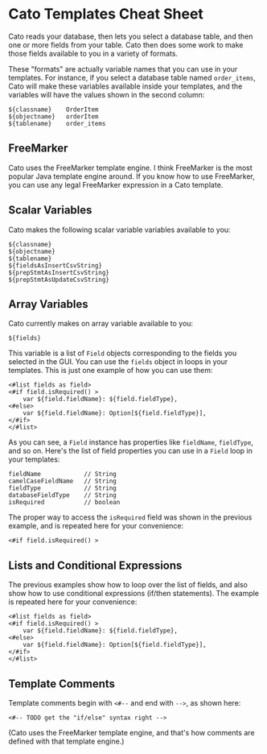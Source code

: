 Cato Templates Cheat Sheet
==========================

Cato reads your database, then lets you select a database table,
and then one or more fields from your table. Cato then does some
work to make those fields available to you in a variety of formats.

These "formats" are actually variable names that you can use in your
templates. For instance, if you select a database table named `order_items`,
Cato will make these variables available inside your templates, and
the variables will have the values shown in the second column:

    ${classname}    OrderItem
    ${objectname}   orderItem
    ${tablename}    order_items


FreeMarker
----------

Cato uses the FreeMarker template engine. I think FreeMarker is the most
popular Java template engine around. If you know how to use FreeMarker,
you can use any legal FreeMarker expression in a Cato template.
    

Scalar Variables
----------------

Cato makes the following scalar variable variables available to you:

    ${classname}
    ${objectname}
    ${tablename}
    ${fieldsAsInsertCsvString}
    ${prepStmtAsInsertCsvString}
    ${prepStmtAsUpdateCsvString}


Array Variables
---------------

Cato currently makes on array variable available to you:

    ${fields}

This variable is a list of `Field` objects corresponding to the fields you
selected in the GUI. You can use the `fields` object in loops in
your templates. This is just one example of how you can use them: 

````
<#list fields as field>
<#if field.isRequired() >
    var ${field.fieldName}: ${field.fieldType},
<#else>
    var ${field.fieldName}: Option[${field.fieldType}],
</#if>
</#list>
````

As you can see, a `Field` instance has properties like `fieldName`,
`fieldType`, and so on. Here's the list of field properties you
can use in a `Field` loop in your templates:

````
fieldName            // String
camelCaseFieldName   // String
fieldType            // String
databaseFieldType    // String
isRequired           // boolean
````

The proper way to access the `isRequired` field was shown in the previous
example, and is repeated here for your convenience:

````
<#if field.isRequired() >
````


Lists and Conditional Expressions
---------------------------------

The previous examples show how to loop over the list of fields, and also
show how to use conditional expressions (if/then statements). The example
is repeated here for your convenience:

````
<#list fields as field>
<#if field.isRequired() >
    var ${field.fieldName}: ${field.fieldType},
<#else>
    var ${field.fieldName}: Option[${field.fieldType}],
</#if>
</#list>
````


Template Comments
-----------------

Template comments begin with `<#--` and end with `-->`, as shown here: 

````
<#-- TODO get the "if/else" syntax right -->
````

(Cato uses the FreeMarker template engine, and that's how comments are
defined with that template engine.)










